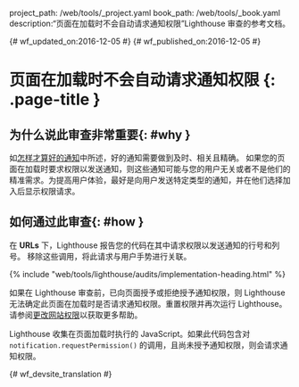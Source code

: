project_path: /web/tools/_project.yaml
book_path: /web/tools/_book.yaml
description:“页面在加载时不会自动请求通知权限”Lighthouse 审查的参考文档。

{# wf_updated_on:2016-12-05 #}
{# wf_published_on:2016-12-05 #}

# 页面在加载时不会自动请求通知权限 {: .page-title }

## 为什么说此审查非常重要{: #why }

如[怎样才算好的通知][good]中所述，好的通知需要做到及时、相关且精确。
如果您的页面在加载时要求权限以发送通知，则这些通知可能与您的用户无关或者不是他们的精准需求。为提高用户体验，最好是向用户发送特定类型的通知，并在他们选择加入后显示权限请求。



[good]: /web/fundamentals/push-notifications/

## 如何通过此审查{: #how }

在 **URLs** 下，Lighthouse 报告您的代码在其中请求权限以发送通知的行号和列号。
移除这些调用，将此请求与用户手势进行关联。


{% include "web/tools/lighthouse/audits/implementation-heading.html" %}

如果在 Lighthouse 审查前，已向页面授予或拒绝授予通知权限，则 Lighthouse 无法确定此页面在加载时是否请求通知权限。重置权限并再次运行 Lighthouse。
请参阅[更改网站权限][help]以获取更多帮助。

Lighthouse 收集在页面加载时执行的 JavaScript。如果此代码包含对 `notification.requestPermission()` 的调用，且尚未授予通知权限，则会请求通知权限。



[help]: https://support.google.com/chrome/answer/6148059


{# wf_devsite_translation #}
